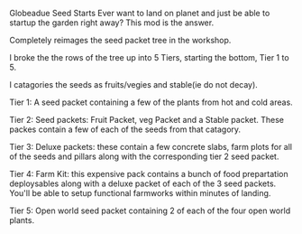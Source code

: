 Globeadue Seed Starts
Ever want to land on planet and just be able to startup the garden right away? This mod is the answer.

Completely reimages the seed packet tree in the workshop.

I broke the the rows of the tree up into 5 Tiers, starting the bottom, Tier 1 to 5.

I catagories the seeds as fruits/vegies and stable(ie do not decay).

Tier 1: A seed packet containing a few of the plants from hot and cold areas.

Tier 2: Seed packets: Fruit Packet, veg Packet and a Stable packet. These packes contain a few of each of the seeds from that catagory.

Tier 3: Deluxe packets: these contain a few concrete slabs, farm plots for all of the seeds and pillars along with the corresponding tier 2 seed packet.

Tier 4: Farm Kit: this expensive pack contains a bunch of food prepartation deploysables along with a deluxe packet of each of the 3 seed packets. You'll be able to setup functional farmworks within minutes of landing.

Tier 5: Open world seed packet containing 2 of each of the four open world plants.


